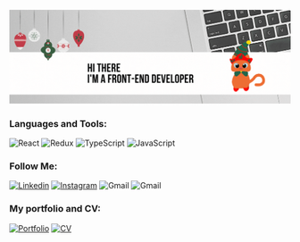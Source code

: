 [![Header](https://github.com/olychkam/olychkam/blob/main/assets/image.gif)](https://www.linkedin.com/in/olya-martynova-57847219b/)

### Languages and Tools:

![React](https://img.shields.io/badge/-React-800000?style=for-the-badge&logo=react&logoColor=47C5FB)
![Redux](https://img.shields.io/badge/-Redux-A52A2A?style=for-the-badge&logo=redux&logoColor=47C5FB)
![TypeScript](https://img.shields.io/badge/-TypeScript-DC143C?style=for-the-badge&logo=typescript&logoColor=47C5FB)
![JavaScript](https://img.shields.io/badge/-JavaScript-FF6347?style=for-the-badge&logo=javascript&logoColor=47C5FB)

### Follow Me:
[![Linkedin](https://img.shields.io/badge/-Linkedin-FFFFE0?style=for-the-badge&logo=Linkedin&logoColor=47C5FB)](https://www.linkedin.com/in/olya-martynova-57847219b/)
[![Instagram](https://img.shields.io/badge/-Instagram-FFC0CB?style=for-the-badge&logo=Instagram&logoColor=47C5FB)](https://www.instagram.com/olychkam/?hl=ru)
![Gmail](https://img.shields.io/badge/-Gmail-DB7093?style=for-the-badge&logo=Gmail&logoColor=47C5FB)
![Gmail](https://img.shields.io/badge/-olgamartynovaaa@gmail.com-DB7093?style=for-the-badge)

### My portfolio and CV:
 [![Portfolio](https://img.shields.io/badge/-Portfolio-A0522D?style=for-the-badge&logo=portfolio&logoColor=47C5FB)](https://olychkam.github.io/portfolio/)
 [![CV](https://img.shields.io/badge/-CV-FFFF00?style=for-the-badge&logo=CV&logoColor=47C5FB)](https://www.linkedin.com/feed/update/urn:li:activity:6849292295510999040/)



